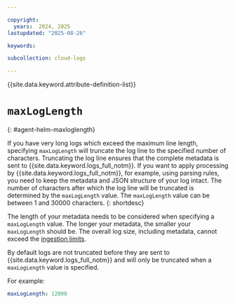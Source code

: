 ```yaml
---

copyright:
  years:  2024, 2025
lastupdated: "2025-08-26"

keywords:

subcollection: cloud-logs

---
```


{{site.data.keyword.attribute-definition-list}}


# `maxLogLength`
{: #agent-helm-maxloglength}

If you have very long logs which exceed the maximum line length, specifying `maxLogLength` will truncate the log line to the specified number of characters. Truncating the log line ensures that the complete metadata is sent to {{site.data.keyword.logs_full_notm}}. If you want to apply processing by {{site.data.keyword.logs_full_notm}}, for example, using parsing rules, you need to keep the metadata and JSON structure of your log intact. The number of characters after which the log line will be truncated is determined by the `maxLogLength` value. The `maxLogLength` value can be between 1 and 30000 characters.
{: shortdesc}

The length of your metadata needs to be considered when specifying a `maxLogLength` value. The longer your metadata, the smaller your `maxLogLength` should be. The overall log size, including metadata, cannot exceed the [ingestion limits](docs/cloud-logs?topic=cloud-logs-limits#limits-per-instance).

By default logs are not truncated before they are sent to {{site.data.keyword.logs_full_notm}} and will only be truncated when a `maxLogLength` value is specified.

For example:

```yaml
maxLogLength: 12000
```
